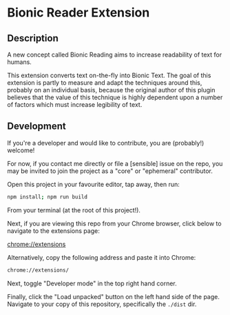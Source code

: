# Bionic Reader Extension

## Description

A new concept called Bionic Reading aims to increase readability of text for humans.

This extension converts text on-the-fly into Bionic Text. The goal of this extension is partly to measure and adapt the techniques around this, probably on an individual basis, because the original author of this plugin believes that the value of this technique is highly dependent upon a number of factors which must increase legibility of text.

## Development

If you're a developer and would like to contribute, you are (probably!) welcome!

For now, if you contact me directly or file a [sensible] issue on the repo, you may be invited to join the project as a "core" or "ephemeral" contributor.

Open this project in your favourite editor, tap away, then run:

```zsh
npm install; npm run build
```

From your terminal (at the root of this project!).

Next, if you are viewing this repo from your Chrome browser, click below to navigate to the extensions page:

[chrome://extensions](chrome://extensions)

Alternatively, copy the following address and paste it into Chrome:

```zsh
chrome://extensions/
```

Next, toggle "Developer mode" in the top right hand corner.

Finally, click the "Load unpacked" button on the left hand side of the page. Navigate to your copy of this repository, specifically the `./dist` dir.
